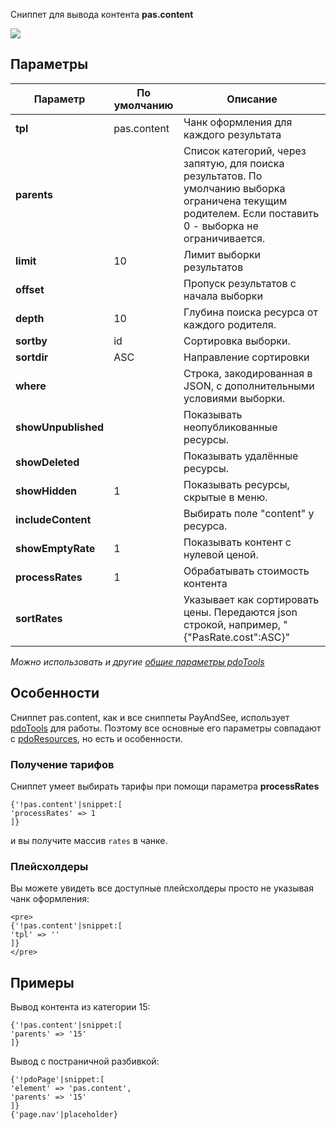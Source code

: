 Сниппет для вывода контента **pas.content**

[![](https://file.modx.pro/files/a/8/c/a8cc2deec25e633e863ed7794541efbbs.jpg)](https://file.modx.pro/files/a/8/c/a8cc2deec25e633e863ed7794541efbb.png)

## Параметры

Параметр            | По умолчанию  | Описание
--------------------|---------------|---------------------------------------------
**tpl**             |pas.content    | Чанк оформления для каждого результата
**parents**         |     | Список категорий, через запятую, для поиска результатов. По умолчанию выборка ограничена текущим родителем. Если поставить 0 - выборка не ограничивается.
**limit**           | 10  | Лимит выборки результатов
**offset**          |     | Пропуск результатов с начала выборки
**depth**           | 10  | Глубина поиска ресурса от каждого родителя.
**sortby**          | id  | Сортировка выборки.
**sortdir**         | ASC | Направление сортировки
**where**           |     | Строка, закодированная в JSON, с дополнительными условиями выборки.
**showUnpublished** |     | Показывать неопубликованные ресурсы.
**showDeleted**     |     | Показывать удалённые ресурсы.
**showHidden**      | 1   | Показывать ресурсы, скрытые в меню.
**includeContent**  |     | Выбирать поле "content" у ресурса.
**showEmptyRate**   | 1   | Показывать контент с нулевой ценой.
**processRates**   | 1   | Обрабатывать стоимость контента
**sortRates**   |     | Указывает как сортировать цены. Передаются json строкой, например, "{"PasRate.cost":ASC}"

*Можно использовать и другие [общие параметры pdoTools][0104]*

## Особенности
Сниппет pas.content, как и все сниппеты PayAndSee, использует [pdoTools][0101] для работы.
Поэтому все основные его параметры совпадают с [pdoResources][010101], но есть и особенности.

### Получение тарифов
Сниппет умеет выбирать тарифы при помощи параметра **processRates**
```
{'!pas.content'|snippet:[
'processRates' => 1
]}
```
и вы получите массив `rates` в чанке.

### Плейсхолдеры
Вы можете увидеть все доступные плейсхолдеры просто не указывая чанк оформления:
```
<pre>
{'!pas.content'|snippet:[
'tpl' => ''
]}
</pre>
```

## Примеры
Вывод контента из категории 15:
```
{'!pas.content'|snippet:[
'parents' => '15'
]}
```

Вывод с постраничной разбивкой:
```
{'!pdoPage'|snippet:[
'element' => 'pas.content',
'parents' => '15'
]}
{'page.nav'|placeholder}
```


[0104]: /ru/01_Компоненты/01_pdoTools/04_Общие_параметры.md
[0101]: /ru/01_Компоненты/01_pdoTools/
[010101]: /ru/01_Компоненты/01_pdoTools/01_Сниппеты/01_pdoResources.md